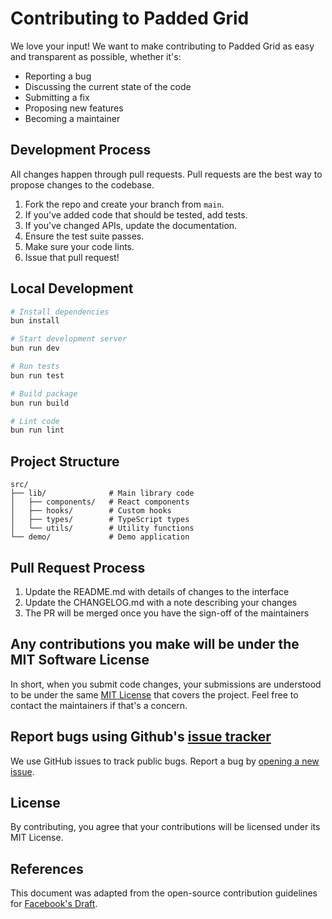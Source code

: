 # Contributing to Padded Grid

We love your input! We want to make contributing to Padded Grid as easy and transparent as possible, whether it's:

- Reporting a bug
- Discussing the current state of the code
- Submitting a fix
- Proposing new features
- Becoming a maintainer

## Development Process
All changes happen through pull requests. Pull requests are the best way to propose changes to the codebase.

1. Fork the repo and create your branch from `main`.
2. If you've added code that should be tested, add tests.
3. If you've changed APIs, update the documentation.
4. Ensure the test suite passes.
5. Make sure your code lints.
6. Issue that pull request!

## Local Development

```bash
# Install dependencies
bun install

# Start development server
bun run dev

# Run tests
bun run test

# Build package
bun run build

# Lint code
bun run lint
```

## Project Structure

```
src/
├── lib/              # Main library code
│   ├── components/   # React components
│   ├── hooks/        # Custom hooks
│   ├── types/        # TypeScript types
│   └── utils/        # Utility functions
└── demo/             # Demo application
```

## Pull Request Process

1. Update the README.md with details of changes to the interface
2. Update the CHANGELOG.md with a note describing your changes
3. The PR will be merged once you have the sign-off of the maintainers

## Any contributions you make will be under the MIT Software License
In short, when you submit code changes, your submissions are understood to be under the same [MIT License](http://choosealicense.com/licenses/mit/) that covers the project. Feel free to contact the maintainers if that's a concern.

## Report bugs using Github's [issue tracker](https://github.com/dnvt/padded-grid/issues)
We use GitHub issues to track public bugs. Report a bug by [opening a new issue](https://github.com/dnvt/padded-grid/issues/new).

## License
By contributing, you agree that your contributions will be licensed under its MIT License.

## References
This document was adapted from the open-source contribution guidelines for [Facebook's Draft](https://github.com/facebook/draft-js/blob/a9316a723f9e918afde44dea68b5f9f39b7d9b00/CONTRIBUTING.md).
